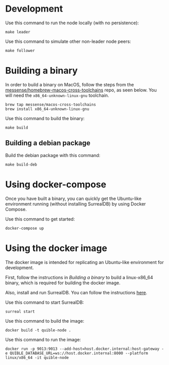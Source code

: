 # Development

Use this command to run the node locally (with no persistence):

    make leader

Use this command to simulate other non-leader node peers:

    make follower

# Building a binary

In order to build a binary on MacOS, follow the steps from the [messense/homebrew-macos-cross-toolchains](https://github.com/messense/homebrew-macos-cross-toolchains/) repo, as seen below. You will need the `x86_64-unknown-linux-gnu` toolchain.

    brew tap messense/macos-cross-toolchains
    brew install x86_64-unknown-linux-gnu

Use this command to build the binary:

    make build

## Building a debian package

Build the debian package with this command:

    make build-deb

# Using docker-compose

Once you have built a binary, you can quickly get the Ubuntu-like environment running (without installing SurrealDB) by using Docker Compose.

Use this command to get started:

    docker-compose up

# Using the docker image

The docker image is intended for replicating an Ubuntu-like environment for development.

First, follow the instructions in _Building a binary_ to build a linux-x86_64 binary, which is required for building the docker image.

Also, install and run SurrealDB. You can follow the instructions [here](https://surrealdb.com/docs/surrealdb/installation/macos).

Use this command to start SurrealDB:

    surreal start

Use this command to build the image:

    docker build -t quible-node .

Use this command to run the image:

    docker run -p 9013:9013 --add-host=host.docker.internal:host-gateway -e QUIBLE_DATABASE_URL=ws://host.docker.internal:8000 --platform linux/x86_64 -it quible-node
